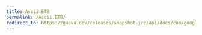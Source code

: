 ```yaml
---
title: Ascii.ETB
permalink: /Ascii.ETB/
redirect_to: https://guava.dev/releases/snapshot-jre/api/docs/com/google/common/base/Ascii.html#ETB
---
```


